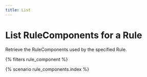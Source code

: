 ```yaml
---
title: List
---
```


# List RuleComponents for a Rule

Retrieve the RuleComponents used by the specified Rule.

{% filters rule_component %}

{% scenario rule_components.index %}
